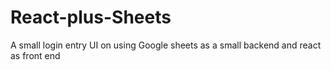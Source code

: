 # React-plus-Sheets

A small login entry UI on using Google sheets as a small backend and react as front end
